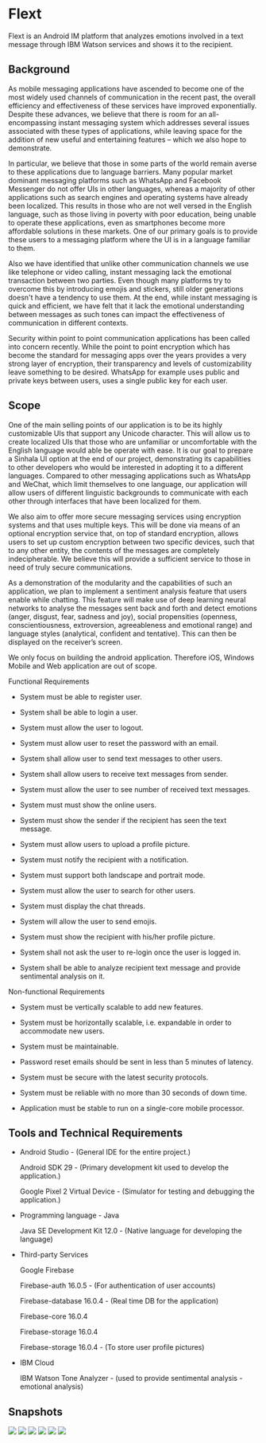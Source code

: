 # Flext
Flext is an Android IM platform that analyzes emotions involved in a text message through IBM Watson services and shows it to the recipient. 

## Background

As mobile messaging applications have ascended to become one of the most widely used channels of communication in the recent past, the overall efficiency and effectiveness of these services have improved exponentially. Despite these advances, we believe that there is room for an all-encompassing instant messaging system which addresses several issues associated with these types of applications, while leaving space for the addition of new useful and entertaining features – which we also hope to demonstrate.

In particular, we believe that those in some parts of the world remain averse to these applications due to language barriers. Many popular market dominant messaging platforms such as WhatsApp and Facebook Messenger do not offer UIs in other languages, whereas a majority of other applications such as search engines and operating systems have already been localized. This results in those who are not well versed in the English language, such as those living in poverty with poor education, being unable to operate these applications, even as smartphones become more affordable solutions in these markets. One of our primary goals is to provide these users to a messaging platform where the UI is in a language familiar to them. 

Also we have identified that unlike other communication channels we use like telephone or video calling, instant messaging lack the emotional transaction between two parties. Even though many platforms try to overcome this by introducing emojis and stickers, still older generations doesn't have a tendency to use them. At the end, while instant messaging is quick and efficient, we have felt that it lack the emotional understanding between messages as such tones can impact the effectiveness of communication in different contexts.

Security within point to point communication applications has been called into concern recently. While the point to point encryption which has become the standard for messaging apps over the years provides a very strong layer of encryption, their transparency and levels of customizability leave something to be desired. WhatsApp for example uses public and private keys between users, uses a single public key for each user. 

## Scope

One of the main selling points of our application is to be its highly customizable UIs that support any Unicode character. This will allow us to create localized UIs that those who are unfamiliar or uncomfortable with the English language would able be operate with ease. It is our goal to prepare a Sinhala UI option at the end of our project, demonstrating its capabilities to other developers who would be interested in adopting it to a different languages. Compared to other messaging applications such as WhatsApp and WeChat, which limit themselves to one language, our application will allow users of different linguistic backgrounds to communicate with each other through interfaces that have been localized for them.

We also aim to offer more secure messaging services using encryption systems and that uses multiple keys. This will be done via means of an optional encryption service that, on top of standard encryption, allows users to set up custom encryption between two specific devices, such that to any other entity, the contents of the messages are completely indecipherable. We believe this will provide a sufficient service to those in need of truly secure communications.

As a demonstration of the modularity and the capabilities of such an application, we plan to implement a sentiment analysis feature that users enable while chatting. This feature will make use of deep learning neural networks to analyse the messages sent back and forth and detect emotions (anger, disgust, fear, sadness and joy), social propensities (openness, conscientiousness, extroversion, agreeableness and emotional range) and language styles (analytical, confident and tentative). This can then be displayed on the receiver’s screen.

We only focus on building the android application. Therefore iOS, Windows Mobile and Web application are out of scope. 

Functional Requirements

- System must be able to register user.

- System shall be able to login a user.

- System must allow the user to logout. 

- System must allow user to reset the password with an email.

- System shall allow user to send text messages to other users.

- System shall allow users to receive text messages from sender.

- System must allow the user to see number of received text messages.

- System must must show the online users.

- System must show the sender if the recipient has seen the text message.

- System must allow users to upload a profile picture.

- System must notify the recipient with a notification.

- System must support both landscape and portrait mode.

- System must allow the user to search for other users.

- System must display the chat threads.

- System will allow the user to send emojis.

- System must show the recipient with his/her profile picture.

- System shall not ask the user to re-login once the user is logged in.

- System shall be able to analyze recipient text message and provide sentimental analysis on it.

Non-functional Requirements

- System must be vertically scalable to add new features.

- System must be horizontally scalable, i.e. expandable in order to accommodate new users.

- System must be maintainable.

- Password reset emails should be sent in less than 5 minutes of latency.

- System must be secure with the latest security protocols.

- System must be reliable with no more than 30 seconds of down time.

- Application must be stable to run on a single-core mobile processor.

## Tools and Technical Requirements

- Android Studio - (General IDE for the entire project.)

   Android SDK 29 - (Primary development kit used to develop the application.)
  
   Google Pixel 2 Virtual Device - (Simulator for testing and debugging the application.)
  
- Programming language - Java

  Java SE Development Kit 12.0 - (Native language for developing the language)
  
- Third-party Services

  Google Firebase
  
  Firebase-auth 16.0.5 - (For authentication of user accounts)
  
  Firebase-database 16.0.4 - (Real time DB for the application)
  
  Firebase-core 16.0.4
  
  Firebase-storage 16.0.4
  
  Firebase-storage 16.0.4 - (To store user profile pictures)
  
- IBM Cloud

  IBM Watson Tone Analyzer - (used to provide sentimental analysis - emotional analysis)

## Snapshots 

![](https://github.com/thisaldesilva/Flext/blob/master/Flext/Menu_Page.jpeg)
![](https://github.com/thisaldesilva/Flext/blob/master/Flext/Login.jpeg)
![](https://github.com/thisaldesilva/Flext/blob/master/Flext/Register.jpeg)
![](https://github.com/thisaldesilva/Flext/blob/master/Flext/Password_Reset.jpeg)
![](https://github.com/thisaldesilva/Flext/blob/master/Flext/Chats.jpeg)
![](https://github.com/thisaldesilva/Flext/blob/master/Flext/Users.jpeg)

